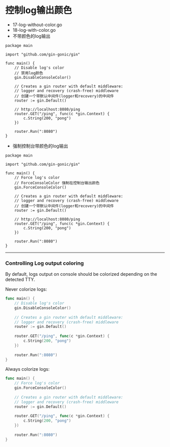 # 控制log输出颜色
- 17-log-without-color.go
- 18-log-with-color.go
- 不带颜色的log输出
``` 
package main

import "github.com/gin-gonic/gin"

func main() {
	// Disable log's color
	// 禁用log颜色
	gin.DisableConsoleColor()

	// Creates a gin router with default middleware:
	// logger and recovery (crash-free) middleware
	// 创建一个带默认中间件(logger和recovery)的中间件
	router := gin.Default()
	
	// http://localhost:8080/ping
	router.GET("/ping", func(c *gin.Context) {
		c.String(200, "pong")
	})

	router.Run(":8080")
}
```
- 强制控制台带颜色的log输出
``` 
package main

import "github.com/gin-gonic/gin"

func main() {
	// Force log's color
	// ForceConsoleColor 强制在控制台输出颜色
	gin.ForceConsoleColor()

	// Creates a gin router with default middleware:
	// logger and recovery (crash-free) middleware
	// 创建一个带默认中间件(logger和recovery)的中间件
	router := gin.Default()

	// http://localhost:8080/ping
	router.GET("/ping", func(c *gin.Context) {
		c.String(200, "pong")
	})

	router.Run(":8080")
}
```
---
### Controlling Log output coloring 

By default, logs output on console should be colorized depending on the detected TTY.

Never colorize logs: 

```go
func main() {
    // Disable log's color
    gin.DisableConsoleColor()
    
    // Creates a gin router with default middleware:
    // logger and recovery (crash-free) middleware
    router := gin.Default()
    
    router.GET("/ping", func(c *gin.Context) {
        c.String(200, "pong")
    })
    
    router.Run(":8080")
}
```

Always colorize logs: 

```go
func main() {
    // Force log's color
    gin.ForceConsoleColor()
    
    // Creates a gin router with default middleware:
    // logger and recovery (crash-free) middleware
    router := gin.Default()
    
    router.GET("/ping", func(c *gin.Context) {
        c.String(200, "pong")
    })
    
    router.Run(":8080")
}
```
